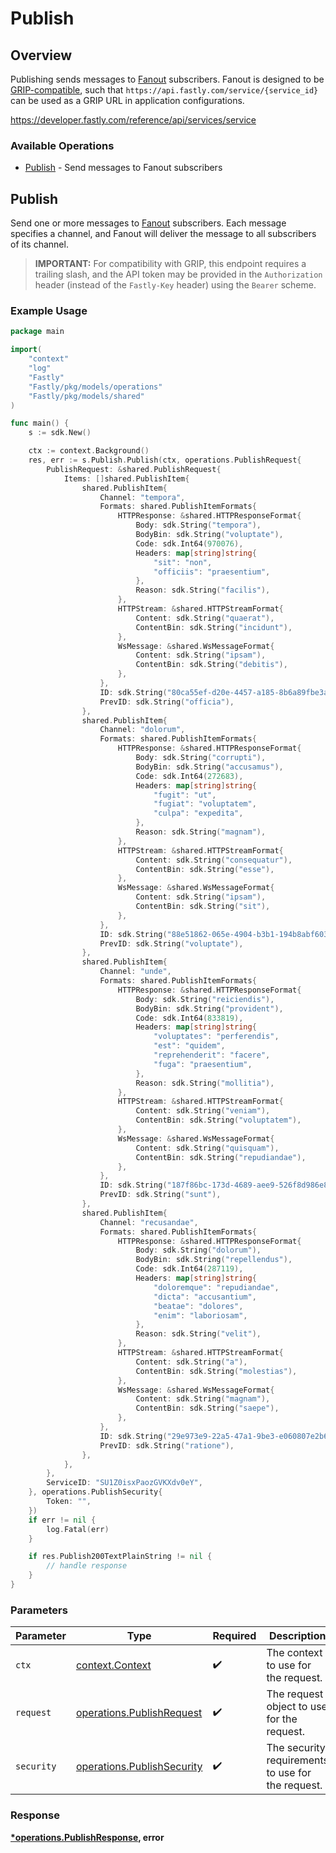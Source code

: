 # Publish

## Overview

Publishing sends messages to [Fanout](https://developer.fastly.com/learning/concepts/real-time-messaging/fanout) subscribers. Fanout is designed to be [GRIP-compatible](https://pushpin.org/docs/protocols/grip/), such that `https://api.fastly.com/service/{service_id}` can be used as a GRIP URL in application configurations.

<https://developer.fastly.com/reference/api/services/service>
### Available Operations

* [Publish](#publish) - Send messages to Fanout subscribers

## Publish

Send one or more messages to [Fanout](https://developer.fastly.com/learning/concepts/real-time-messaging/fanout) subscribers. Each message specifies a channel, and Fanout will deliver the message to all subscribers of its channel.
> **IMPORTANT:** For compatibility with GRIP, this endpoint requires a trailing slash, and the API token may be provided in the `Authorization` header (instead of the `Fastly-Key` header) using the `Bearer` scheme.


### Example Usage

```go
package main

import(
	"context"
	"log"
	"Fastly"
	"Fastly/pkg/models/operations"
	"Fastly/pkg/models/shared"
)

func main() {
    s := sdk.New()

    ctx := context.Background()
    res, err := s.Publish.Publish(ctx, operations.PublishRequest{
        PublishRequest: &shared.PublishRequest{
            Items: []shared.PublishItem{
                shared.PublishItem{
                    Channel: "tempora",
                    Formats: shared.PublishItemFormats{
                        HTTPResponse: &shared.HTTPResponseFormat{
                            Body: sdk.String("tempora"),
                            BodyBin: sdk.String("voluptate"),
                            Code: sdk.Int64(970076),
                            Headers: map[string]string{
                                "sit": "non",
                                "officiis": "praesentium",
                            },
                            Reason: sdk.String("facilis"),
                        },
                        HTTPStream: &shared.HTTPStreamFormat{
                            Content: sdk.String("quaerat"),
                            ContentBin: sdk.String("incidunt"),
                        },
                        WsMessage: &shared.WsMessageFormat{
                            Content: sdk.String("ipsam"),
                            ContentBin: sdk.String("debitis"),
                        },
                    },
                    ID: sdk.String("80ca55ef-d20e-4457-a185-8b6a89fbe3a5"),
                    PrevID: sdk.String("officia"),
                },
                shared.PublishItem{
                    Channel: "dolorum",
                    Formats: shared.PublishItemFormats{
                        HTTPResponse: &shared.HTTPResponseFormat{
                            Body: sdk.String("corrupti"),
                            BodyBin: sdk.String("accusamus"),
                            Code: sdk.Int64(272683),
                            Headers: map[string]string{
                                "fugit": "ut",
                                "fugiat": "voluptatem",
                                "culpa": "expedita",
                            },
                            Reason: sdk.String("magnam"),
                        },
                        HTTPStream: &shared.HTTPStreamFormat{
                            Content: sdk.String("consequatur"),
                            ContentBin: sdk.String("esse"),
                        },
                        WsMessage: &shared.WsMessageFormat{
                            Content: sdk.String("ipsam"),
                            ContentBin: sdk.String("sit"),
                        },
                    },
                    ID: sdk.String("88e51862-065e-4904-b3b1-194b8abf603a"),
                    PrevID: sdk.String("voluptate"),
                },
                shared.PublishItem{
                    Channel: "unde",
                    Formats: shared.PublishItemFormats{
                        HTTPResponse: &shared.HTTPResponseFormat{
                            Body: sdk.String("reiciendis"),
                            BodyBin: sdk.String("provident"),
                            Code: sdk.Int64(833819),
                            Headers: map[string]string{
                                "voluptates": "perferendis",
                                "est": "quidem",
                                "reprehenderit": "facere",
                                "fuga": "praesentium",
                            },
                            Reason: sdk.String("mollitia"),
                        },
                        HTTPStream: &shared.HTTPStreamFormat{
                            Content: sdk.String("veniam"),
                            ContentBin: sdk.String("voluptatem"),
                        },
                        WsMessage: &shared.WsMessageFormat{
                            Content: sdk.String("quisquam"),
                            ContentBin: sdk.String("repudiandae"),
                        },
                    },
                    ID: sdk.String("187f86bc-173d-4689-aee9-526f8d986e88"),
                    PrevID: sdk.String("sunt"),
                },
                shared.PublishItem{
                    Channel: "recusandae",
                    Formats: shared.PublishItemFormats{
                        HTTPResponse: &shared.HTTPResponseFormat{
                            Body: sdk.String("dolorum"),
                            BodyBin: sdk.String("repellendus"),
                            Code: sdk.Int64(287119),
                            Headers: map[string]string{
                                "doloremque": "repudiandae",
                                "dicta": "accusantium",
                                "beatae": "dolores",
                                "enim": "laboriosam",
                            },
                            Reason: sdk.String("velit"),
                        },
                        HTTPStream: &shared.HTTPStreamFormat{
                            Content: sdk.String("a"),
                            ContentBin: sdk.String("molestias"),
                        },
                        WsMessage: &shared.WsMessageFormat{
                            Content: sdk.String("magnam"),
                            ContentBin: sdk.String("saepe"),
                        },
                    },
                    ID: sdk.String("29e973e9-22a5-47a1-9be3-e060807e2b6e"),
                    PrevID: sdk.String("ratione"),
                },
            },
        },
        ServiceID: "SU1Z0isxPaozGVKXdv0eY",
    }, operations.PublishSecurity{
        Token: "",
    })
    if err != nil {
        log.Fatal(err)
    }

    if res.Publish200TextPlainString != nil {
        // handle response
    }
}
```

### Parameters

| Parameter                                                                | Type                                                                     | Required                                                                 | Description                                                              |
| ------------------------------------------------------------------------ | ------------------------------------------------------------------------ | ------------------------------------------------------------------------ | ------------------------------------------------------------------------ |
| `ctx`                                                                    | [context.Context](https://pkg.go.dev/context#Context)                    | :heavy_check_mark:                                                       | The context to use for the request.                                      |
| `request`                                                                | [operations.PublishRequest](../../models/operations/publishrequest.md)   | :heavy_check_mark:                                                       | The request object to use for the request.                               |
| `security`                                                               | [operations.PublishSecurity](../../models/operations/publishsecurity.md) | :heavy_check_mark:                                                       | The security requirements to use for the request.                        |


### Response

**[*operations.PublishResponse](../../models/operations/publishresponse.md), error**

